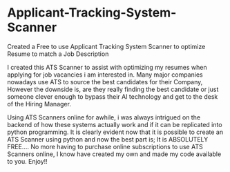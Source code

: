 # Applicant-Tracking-System-Scanner
Created a Free to use Applicant Tracking System Scanner to optimize Resume to match a Job Description

I created this ATS Scanner to assist with optimizing my resumes when applying for job vacancies i am interested in.  Many major companies nowadays use ATS to source the best candidates for their Company, However the downside is, are they really finding the best candidate or just someone clever enough to bypass their AI technology and get to the desk of the Hiring Manager.

 Using ATS Scanners online for awhile, i was always intrigued on the backend of how these systems actually work and if it can be replicated into python programming. It is clearly evident now that it is possible to create an ATS Scanner using python and now the best part is; It is ABSOLUTELY FREE.... No more having to purchase online subscriptions to use ATS Scanners online, I know have created my own and made my code available to you. Enjoy!!
